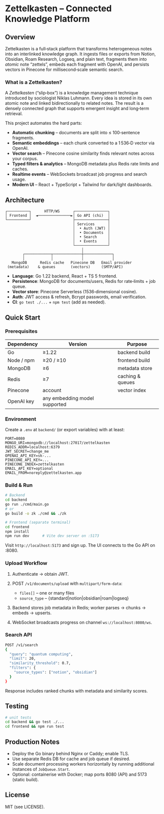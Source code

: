 # Zettelkasten – Connected Knowledge Platform

## Overview

Zettelkasten is a full‑stack platform that transforms heterogeneous notes into an interlinked knowledge graph. It ingests files or exports from Notion, Obsidian, Roam Research, Logseq, and plain text, fragments them into *atomic* note “zettels”, embeds each fragment with OpenAI, and persists vectors in Pinecone for millisecond‑scale semantic search.

### What is a Zettelkasten?

A *Zettelkasten* (“slip‑box”) is a knowledge management technique introduced by sociologist Niklas Luhmann. Every idea is stored in its own atomic note and linked bidirectionally to related notes. The result is a densely connected graph that supports emergent insight and long‑term retrieval.

This project automates the hard parts:

* **Automatic chunking** – documents are split into ≤ 100‑sentence fragments.
* **Semantic embeddings** – each chunk converted to a 1 536‑D vector via OpenAI.
* **Vector search** – Pinecone cosine similarity finds relevant notes across your corpus.
* **Typed filters & analytics** – MongoDB metadata plus Redis rate limits and caches.
* **Realtime events** – WebSockets broadcast job progress and search usage.
* **Modern UI** – React + TypeScript + Tailwind for dark/light dashboards.

## Architecture

```
┌──────────┐      HTTP/WS      ┌───────────────┐
│ Frontend │  ◄───────────────►│ Go API (chi)  │
└──────────┘                   ├───────────────┤
                               │ Services      │
                               │  • Auth (JWT) │
                               │  • Documents  │
                               │  • Search     │
                               │  • Events     │
                               └───────────────┘
                                   │
        ┌────────────┬─────────────┼─────────────┐
        │            │             │             │
   MongoDB      Redis cache   Pinecone DB   Email provider
 (metadata)    & queues       (vectors)     (SMTP/API)
```

* **Language**: Go 1.22 backend, React + TS 5 frontend.
* **Persistence**: MongoDB for documents/users, Redis for rate‑limits + job queue.
* **Vector store**: Pinecone Serverless (1536‑dimensional cosine).
* **Auth**: JWT access & refresh, Bcrypt passwords, email verification.
* **CI**: `go test ./...` + `npm test` (add as needed).

## Quick Start

### Prerequisites

| Dependency | Version                       | Purpose          |
| ---------- | ----------------------------- | ---------------- |
| Go         | ≥1.22                         | backend build    |
| Node / npm | ≥20 / ≥10                     | frontend build   |
| MongoDB    | ≥6                            | metadata store   |
| Redis      | ≥7                            | caching & queues |
| Pinecone   | account                       | vector index     |
| OpenAI key | any embedding model supported |                  |

### Environment

Create a `.env` at `backend/` (or export variables) with at least:

```
PORT=8080
MONGO_URI=mongodb://localhost:27017/zettelkasten
REDIS_ADDR=localhost:6379
JWT_SECRET=change_me
OPENAI_API_KEY=sk-...
PINECONE_API_KEY=...
PINECONE_INDEX=zettelkasten
EMAIL_API_KEY=optional
EMAIL_FROM=noreply@zettelkasten.app
```

### Build & Run

```bash
# Backend
cd backend
go run ./cmd/main.go
# or
go build -o zk ./cmd && ./zk

# Frontend (separate terminal)
cd frontend
npm install
npm run dev      # Vite dev server on :5173
```

Visit `http://localhost:5173` and sign up. The UI connects to the Go API on :8080.

### Upload Workflow

1. Authenticate → obtain JWT.
2. POST `/v1/documents/upload` with `multipart/form-data`:

   * `files[]`    – one or many files
   * `source_type` – {standard|notion|obsidian|roam|logseq}
3. Backend stores job metadata in Redis; worker parses → chunks → embeds → upserts.
4. WebSocket broadcasts progress on channel `ws://localhost:8080/ws`.

### Search API

```bash
POST /v1/search
{
  "query": "quantum computing",
  "limit": 20,
  "similarity_threshold": 0.7,
  "filters": {
    "source_types": ["notion", "obsidian"]
  }
}
```

Response includes ranked chunks with metadata and similarity scores.

## Testing

```bash
# unit tests
cd backend && go test ./...
cd frontend && npm run test
```

## Production Notes

* Deploy the Go binary behind Nginx or Caddy; enable TLS.
* Use separate Redis DB for cache and job queue if desired.
* Scale document processing workers horizontally by running additional instances of `JobQueue.Start`.
* Optional: containerise with Docker; map ports 8080 (API) and 5173 (static build).

## License

MIT (see LICENSE).
